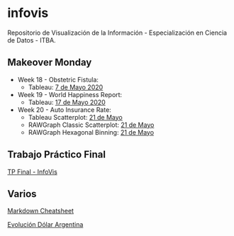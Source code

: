 # infovis

Repositorio de Visualización de la Información - Especialización en Ciencia de Datos - ITBA.


## Makeover Monday
+ Week 18 - Obstetric Fistula:
  * Tableau: [7 de Mayo 2020](https://igna43.github.io/infovis/makeovermonday2020W18.html)
+ Week 19 - World Happiness Report:
  * Tableau: [17 de Mayo 2020](https://igna43.github.io/infovis/makeovermonday2020W19.html)
+ Week 20 - Auto Insurance Rate:
  * Tableau Scatterplot: [21 de Mayo](https://igna43.github.io/infovis/makeovermonday2020W20.html)
  * RAWGraph Classic Scatterplot: [21 de Mayo](http://bl.ocks.org/Igna43/1040097696f6cccb4e8f7f8f17b43290)
  * RAWGraph Hexagonal Binning: [21 de Mayo](http://bl.ocks.org/Igna43/27221999a39060a4cc6d2c5286028150)

## Trabajo Práctico Final

[TP Final - InfoVis](https://igna43.github.io/infovis/TP_Final.html)


## Varios

[Markdown Cheatsheet](https://github.com/adam-p/markdown-here/wiki/Markdown-Cheatsheet)

[Evolución Dólar Argentina](https://igna43.github.io/infovis/evolucion_dolar_argentina.html)



